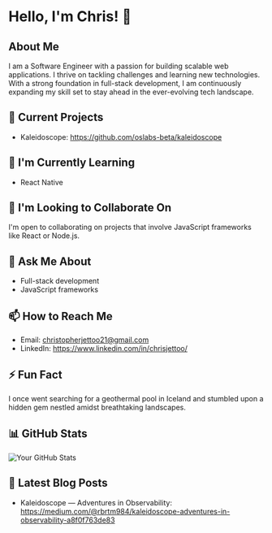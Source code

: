 # Hello, I'm Chris! 👋

## About Me
I am a Software Engineer with a passion for building scalable web applications. I thrive on tackling challenges and learning new technologies. With a strong foundation in full-stack development, I am continuously expanding my skill set to stay ahead in the ever-evolving tech landscape.

## 🔭 Current Projects
- Kaleidoscope: https://github.com/oslabs-beta/kaleidoscope 

## 🌱 I'm Currently Learning
- React Native

## 👯 I'm Looking to Collaborate On
I'm open to collaborating on projects that involve JavaScript frameworks like React or Node.js.

## 💬 Ask Me About
- Full-stack development
- JavaScript frameworks

## 📫 How to Reach Me
- Email: christopherjettoo21@gmail.com
- LinkedIn: https://www.linkedin.com/in/chrisjettoo/

## ⚡ Fun Fact
I once went searching for a geothermal pool in Iceland and stumbled upon a hidden gem nestled amidst breathtaking landscapes.


## 📊 GitHub Stats
![Your GitHub Stats](https://github-readme-stats.vercel.app/api?username=YourGitHubUsername&show_icons=true&theme=radical)

## 📝 Latest Blog Posts
- Kaleidoscope — Adventures in Observability: https://medium.com/@rbrtm984/kaleidoscope-adventures-in-observability-a8f0f763de83

